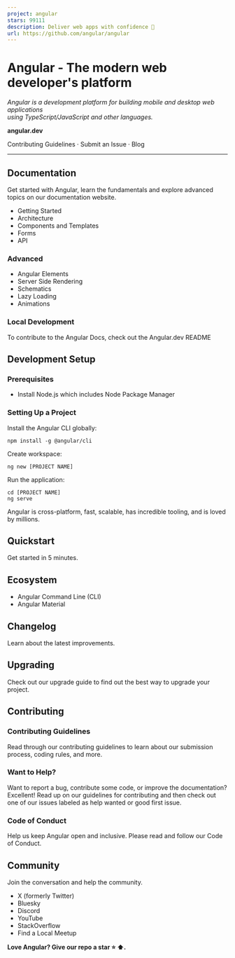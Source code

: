 ```yaml
---
project: angular
stars: 99111
description: Deliver web apps with confidence 🚀
url: https://github.com/angular/angular
---
```


Angular - The modern web developer's platform
=============================================

  
_Angular is a development platform for building mobile and desktop web applications  
using TypeScript/JavaScript and other languages._  

**angular.dev**  

Contributing Guidelines · Submit an Issue · Blog  
  

* * *

Documentation
-------------

Get started with Angular, learn the fundamentals and explore advanced topics on our documentation website.

-   Getting Started
-   Architecture
-   Components and Templates
-   Forms
-   API

### Advanced

-   Angular Elements
-   Server Side Rendering
-   Schematics
-   Lazy Loading
-   Animations

### Local Development

To contribute to the Angular Docs, check out the Angular.dev README

Development Setup
-----------------

### Prerequisites

-   Install Node.js which includes Node Package Manager

### Setting Up a Project

Install the Angular CLI globally:

```
npm install -g @angular/cli
```

Create workspace:

```
ng new [PROJECT NAME]
```

Run the application:

```
cd [PROJECT NAME]
ng serve
```

Angular is cross-platform, fast, scalable, has incredible tooling, and is loved by millions.

Quickstart
----------

Get started in 5 minutes.

Ecosystem
---------

-   Angular Command Line (CLI)
-   Angular Material

Changelog
---------

Learn about the latest improvements.

Upgrading
---------

Check out our upgrade guide to find out the best way to upgrade your project.

Contributing
------------

### Contributing Guidelines

Read through our contributing guidelines to learn about our submission process, coding rules, and more.

### Want to Help?

Want to report a bug, contribute some code, or improve the documentation? Excellent! Read up on our guidelines for contributing and then check out one of our issues labeled as help wanted or good first issue.

### Code of Conduct

Help us keep Angular open and inclusive. Please read and follow our Code of Conduct.

Community
---------

Join the conversation and help the community.

-   X (formerly Twitter)
-   Bluesky
-   Discord
-   YouTube
-   StackOverflow
-   Find a Local Meetup

**Love Angular? Give our repo a star ⭐ ⬆️.**
